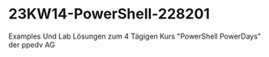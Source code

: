 # 23KW14-PowerShell-228201
Examples Und Lab Lösungen zum 4 Tägigen Kurs "PowerShell PowerDays" der ppedv AG
